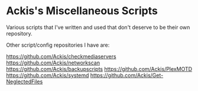# Ackis's Miscellaneous Scripts
Various scripts that I've written and used that don't deserve to be their own repository.

Other script/config repositories I have are:

https://github.com/Ackis/checkmediaservers
https://github.com/Ackis/networkscan
https://github.com/Ackis/backupscripts
https://github.com/Ackis/PlexMOTD
https://github.com/Ackis/systemd
https://github.com/Ackis/Get-NeglectedFiles
